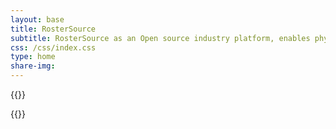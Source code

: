 ```yaml
---
layout: base
title: RosterSource
subtitle: RosterSource as an Open source industry platform, enables physician roster data exchange across systems and organizations, architected to provide universal secure integration capability in real-time.  
css: /css/index.css
type: home
share-img: 
---
```

 

{{<top-contents>}}

{{<bottom-contents>}}


